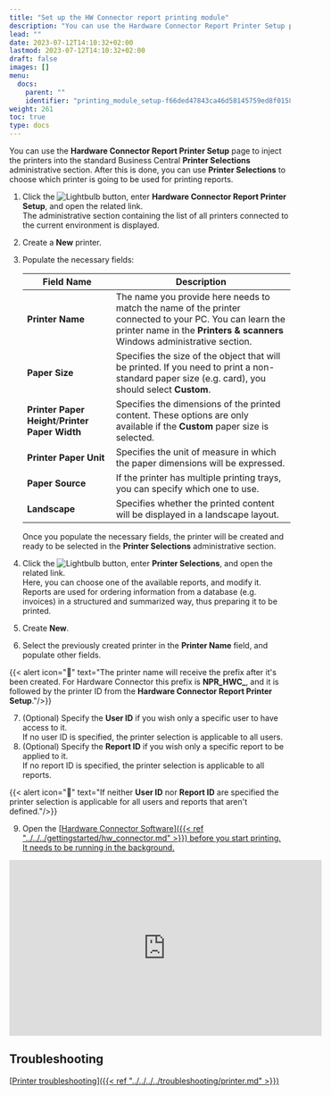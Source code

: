 ```yaml
---
title: "Set up the HW Connector report printing module"
description: "You can use the Hardware Connector Report Printer Setup page to inject the printers into the standard Business Central Printer Selections administrative section."
lead: ""
date: 2023-07-12T14:10:32+02:00
lastmod: 2023-07-12T14:10:32+02:00
draft: false
images: []
menu:
  docs:
    parent: ""
    identifier: "printing_module_setup-f66ded47843ca46d58145759ed8f0158"
weight: 261
toc: true
type: docs
---
```


You can use the **Hardware Connector Report Printer Setup** page to inject the printers into the standard Business Central **Printer Selections** administrative section. After this is done, you can use **Printer Selections** to choose which printer is going to be used for printing reports.


1. Click the ![Lightbulb](Lightbulb_icon.PNG) button, enter **Hardware Connector Report Printer Setup**, and open the related link.    
   The administrative section containing the list of all printers connected to the current environment is displayed.
2. Create a **New** printer.
3. Populate the necessary fields: 
   
   | Field Name      | Description |
   | ----------- | ----------- |
   | **Printer Name** |  The name you provide here needs to match the name of the printer connected to your PC. You can learn the printer name in the **Printers & scanners** Windows administrative section. | 
   | **Paper Size** | Specifies the size of the object that will be printed. If you need to print a non-standard paper size (e.g. card), you should select **Custom**. | 
   | **Printer Paper Height**/**Printer Paper Width** | Specifies the dimensions of the printed content. These options are only available if the **Custom** paper size is selected.| 
   | **Printer Paper Unit** | Specifies the unit of measure in which the paper dimensions will be expressed. |
   | **Paper Source** | If the printer has multiple printing trays, you can specify which one to use. |
   | **Landscape** | Specifies whether the printed content will be displayed in a landscape layout. |

   Once you populate the necessary fields, the printer will be created and ready to be selected in the **Printer Selections** administrative section.

4. Click the ![Lightbulb](Lightbulb_icon.PNG) button, enter **Printer Selections**, and open the related link.     
   Here, you can choose one of the available reports, and modify it. Reports are used for ordering information from a database (e.g. invoices) in a structured and summarized way, thus preparing it to be printed.
5. Create **New**.   
6. Select the previously created printer in the **Printer Name** field, and populate other fields.   

{{< alert icon="📝" text="The printer name will receive the prefix after it's been created. For Hardware Connector this prefix is <b>NPR_HWC_</b>, and it is followed by the printer ID from the <b>Hardware Connector Report Printer Setup</b>."/>}}

7. (Optional) Specify the **User ID** if you wish only a specific user to have access to it.     
   If no user ID is specified, the printer selection is applicable to all users.
8. (Optional) Specify the **Report ID** if you wish only a specific report to be applied to it.      
   If no report ID is specified, the printer selection is applicable to all reports. 

{{< alert icon="📝" text="If neither <b>User ID</b> nor <b>Report ID</b> are specified the printer selection is applicable for all users and reports that aren't defined."/>}}

9.  Open the [<ins>Hardware Connector Software<ins>]({{< ref "../../../gettingstarted/hw_connector.md" >}}) before you start printing.     
   It needs to be running in the background. 

<iframe width="560" height="315" src="https://www.youtube.com/embed/VKI0MNWorPA" title="YouTube video player" frameborder="0" allow="accelerometer; autoplay; clipboard-write; encrypted-media; gyroscope; picture-in-picture; web-share" allowfullscreen></iframe>

## Troubleshooting 

[<ins>Printer troubleshooting<ins>]({{< ref "../../../../troubleshooting/printer.md" >}})
